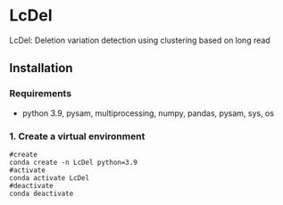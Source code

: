 # LcDel
LcDel: Deletion variation detection using clustering based on long read


## Installation
### Requirements
* python 3.9, pysam, multiprocessing, numpy, pandas, pysam, sys, os
### 1. Create a virtual environment
```
#create
conda create -n LcDel python=3.9
#activate
conda activate LcDel
#deactivate
conda deactivate
```

